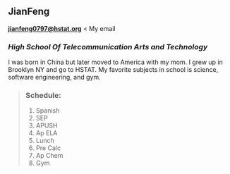  ## JianFeng ##
 
[**jianfeng0797@hstat.org**](mail.google.com)  < My email

 ### _High School Of Telecommunication Arts and Technology_ ###
I was born in China but later moved to America with my mom. I grew up in Brooklyn NY and go to HSTAT. My favorite subjects in school is science, software engineering, and gym. 

> ### Schedule: ###
>
>    1. Spanish
>    2. SEP
>    3. APUSH
>    4. Ap ELA
>    5. Lunch
>    6. Pre Calc
>    7. Ap Chem
>    8. Gym
    
